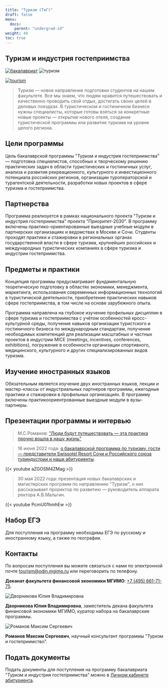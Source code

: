 ```yaml
---
title: "Туризм (ТиГ)"
draft: false
menu:
  docs:
    parent: "undergrad-id"
weight: 40
toc: true
---
```


## Туризм и индустрия гостеприимства

[bac-badge]: https://img.shields.io/badge/Бакалавриат-tourism.mgimo.ru-2892D7
[t-badge]: https://img.shields.io/badge/Туризм-ТиГ-2892D7

[![бакалавриат][bac-badge]](https://tourism.mgimo.ru/ba/) ![туризм][t-badge]

<!-- FIXME: сохранить локально, уменьшить размер файла -->

[![tourism](https://user-images.githubusercontent.com/84086618/212622583-16dbef15-eb06-4beb-8ff5-f0b1149e3dba.png)](https://tourism.mgimo.ru/ba/)

> Туризм — новое направление подготовки студентов на нашем факультете. Все мы знаем, что людям нравится путешествовать и качественно проводить свой отдых, достигать своих целей в деловых поездках. В туристическом и гостиничном бизнесе нужны специалисты, которые готовы взяться за конкретные новые проекты — открытие нового отеля, создание туристической программы или развитие туризма на уровне целого региона.

## Цели программы

Цель бакалаврской программы "Туризм и индустрия гостеприимства" — подготовка специалистов, способных к творческому решению практических задач в области туристических и гостиничных услуг, анализа и развития рекреационного, культурного и инвестиционного потенциала российских регионов, организации туроператорской и турагентской деятельности, разработки новых проектов в сфере туризма и гостеприимства.

## Партнерства

Программа реализуется в рамках национального проекта "Туризм и индустрия гостеприимства" проекта "Приоритет-2030". В программу включены практико-ориентированные выездные учебные модули в партнерских организациях и ведомствах в Москве и Сочи. Студенты проходят практики и стажировки в региональных органах государственной власти в сфере туризма, крупнейших российских и международных туристических компаниях в сфере туризма и индустрии гостеприимства.

## Предметы и практики

Концепция программы предусматривает фундаментальную теоретическую подготовку в областях экономики, менеджмента, маркетинга, использования современных информационных технологий в туристической деятельности, приобретение практических навыков сфере гостеприимства, в том числе на основе зарубежного опыта.

Программа направлена на глубокое изучение профильных дисциплин в сфере туризма и гостеприимства с учётом особенностей кросс-культурной среды, получение навыков организации туристского и гостиничного бизнеса по международным стандартам, получение необходимых компетенций для реализации масштабных и частных проектов в индустрии MICE (meetings, incentives, conferences, exhibitions), погружение в особенности организации спортивного, медицинского, культурного и других специализированных видов туризма.

## Изучение иностранных языков

Обязательным является изучение двух иностранных языков, лекции и мастер-классы от индустриальных партнеров программы, ежегодные практики и стажировки в профильных организациях. В программу включены практикоориентрованные выездные модули в вузы-партнеры.

## Презентации программы и интервью

> М.С.Романов: ["Люди будут путешествовать — эта практика прочно вошла в нашу жизнь"](https://mgimo.ru/about/news/departments/romanov/)

> 16 июня 2022 года: [о бакалаврской программа по туризму, гости — представители Swissotel Resort Сочи и Российского союза туриндустрии и наши абитуриенты](https://odin.mgimo.ru/nov-pod-mgimo/5475-onlajn-seminar-turizm-i-industriya-gostepriimstva).

{{< youtube aZGOSM4ZMag >}}

<p>

> 30 мая 2022 года: презентация новых бакалаврских и магистерских программ по направлению "Туризм",
> о них рассказывает проректор по развитию — руководитель аппарата ректора А.В.Мальгин.

{{< youtube PcmU01hmhEw >}}

## Набор ЕГЭ

Для поступления на программу необходимы ЕГЭ по русскому и иностранному языку, а также по географии.

## Контакты

По вопросам поступления вы можете связаться с нами по электронной почте
[tourism@odin.mgimo.ru](mailto:tourism@odin.mgimo.ru)
или переговорить по телефону.

**Деканат факультета финансовой экономики МГИМО**: <a href="tel:+74956617175">+7 (495) 661-71-75</a>.

<div class="float-left mr-3 pt-2">
<img
    src="/images/person/dvornikova2.jpg"
    alt="Дворникова Юлия Владимировна"
    title="Дворникова Юлия Владимировна"
    class="rounded-photo"
/>
</div>

**Дворникова Юлия Владимировна**, заместитель декана факультета финансовой экономики МГИМО, куратор набора на бакалаврские программы.

<div class="float-left mr-3 pt-2">
<img
    src="/images/person/romanov.jpg"
    alt="Романов Максим Сергеевич"
    title="Романов Максим Сергеевич"
    class="rounded-photo"
/>
</div>

**Романов Максим Сергеевич**, научный консультант программы "Туризм и гостеприимство".

## Подать документы

Подать документы для поступления на программу бакалавриата "Туризм и индустрия гостеприимства" можно в [Личном кабинете абитуриента](https://bac.mgimo.ru/auth/login).

